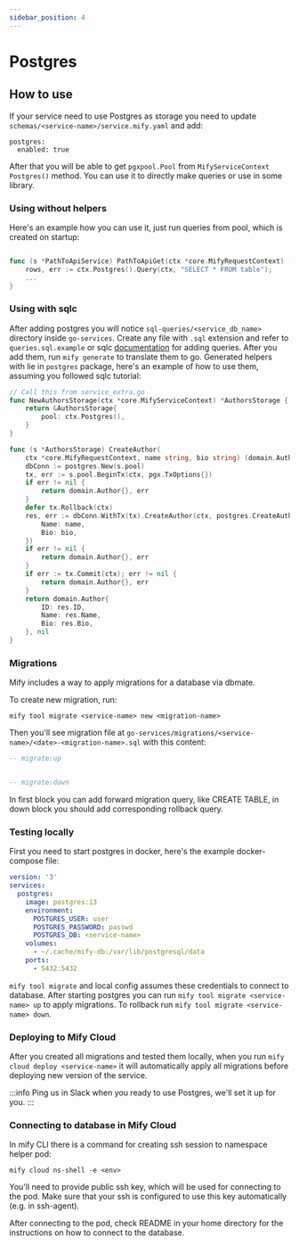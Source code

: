 ```yaml
---
sidebar_position: 4
---
```


# Postgres

## How to use

If your service need to use Postgres as storage you need to update
`schemas/<service-name>/service.mify.yaml` and add:

```
postgres:
  enabled: true
  ```

After that you will be able to get `pgxpool.Pool` from `MifyServiceContext`
`Postgres()` method. You can use it to directly make queries or use in some library.

### Using without helpers

Here's an example how you can use it, just run queries from pool, which is created on startup:
```go

func (s *PathToApiService) PathToApiGet(ctx *core.MifyRequestContext) (openapi.ServiceResponse, error) {
    rows, err := ctx.Postgres().Query(ctx, "SELECT * FROM table");
    ...
}
```

### Using with sqlc

After adding postgres you will notice `sql-queries/<service_db_name>` directory
inside `go-services`. Create any file with `.sql` extension and refer to
`queries.sql.example` or sqlc [documentation](https://docs.sqlc.dev/en/latest/tutorials/getting-started-postgresql.html)
for adding queries. After you add them, run `mify generate` to translate them
to go. Generated helpers with lie in `postgres` package, here's an example of
how to use them, assuming you followed sqlc tutorial:

```go
// Call this from service_extra.go
func NewAuthorsStorage(ctx *core.MifyServiceContext) *AuthorsStorage {
    return &AuthorsStorage{
        pool: ctx.Postgres(),
    }
}

func (s *AuthorsStorage) CreateAuthor(
    ctx *core.MifyRequestContext, name string, bio string) (domain.Author, error) {
    dbConn := postgres.New(s.pool)
    tx, err := s.pool.BeginTx(ctx, pgx.TxOptions{})
    if err != nil {
        return domain.Author{}, err
    }
    defer tx.Rollback(ctx)
    res, err := dbConn.WithTx(tx).CreateAuthor(ctx, postgres.CreateAuthorParams{
        Name: name,
        Bio: bio,
    })
    if err != nil {
        return domain.Author{}, err
    }
    if err := tx.Commit(ctx); err != nil {
        return domain.Author{}, err
    }
    return domain.Author{
        ID: res.ID,
        Name: res.Name,
        Bio: res.Bio,
    }, nil
}
```

### Migrations

Mify includes a way to apply migrations for a database via dbmate.

To create new migration, run:
```
mify tool migrate <service-name> new <migration-name>
```

Then you'll see migration file at `go-services/migrations/<service-name>/<date>-<migration-name>.sql`
with this content:

```sql
-- migrate:up


-- migrate:down
```

In first block you can add forward migration query, like CREATE TABLE, in down
block you should add corresponding rollback query.

### Testing locally

First you need to start postgres in docker, here's the example docker-compose file:

```yaml
version: '3'
services:
  postgres:
    image: postgres:13
    environment:
      POSTGRES_USER: user
      POSTGRES_PASSWORD: passwd
      POSTGRES_DB: <service-name>
    volumes:
      - ~/.cache/mify-db:/var/lib/postgresql/data
    ports:
      - 5432:5432
```

`mify tool migrate` and local config assumes these credentials to connect to database.
After starting postgres you can run `mify tool migrate <service-name> up` to apply migrations.
To rollback run `mify tool migrate <service-name> down`.

### Deploying to Mify Cloud

After you created all migrations and tested them locally, when you run `mify
cloud deploy <service-name>` it will automatically apply all migrations before
deploying new version of the service.

:::info
Ping us in Slack when you ready to use Postgres, we'll set it up for you.
:::

### Connecting to database in Mify Cloud

In mify CLI there is a command for creating ssh session to namespace helper pod:
```
mify cloud ns-shell -e <env>
```
You'll need to provide public ssh key, which will be used for connecting to the pod.
Make sure that your ssh is configured to use this key automatically (e.g. in ssh-agent).

After connecting to the pod, check README in your home directory for the instructions
on how to connect to the database.

